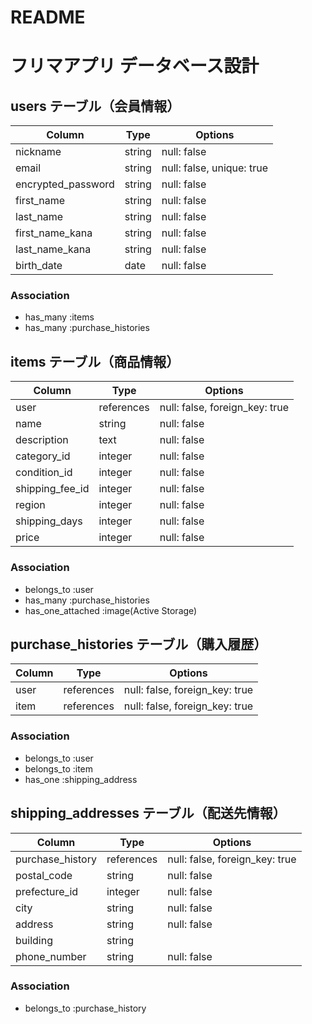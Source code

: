 # README


# フリマアプリ データベース設計

## users テーブル（会員情報）

| Column            | Type    | Options                   |
| ---------------   | ------- | ------------------------- |
| nickname          | string  | null: false               |
| email             | string  | null: false, unique: true |
| encrypted_password| string  | null: false               |
| first_name        | string  | null: false               |
| last_name         | string  | null: false               |
| first_name_kana   | string  | null: false               |
| last_name_kana    | string  | null: false               |
| birth_date        | date    | null: false               |

### Association
- has_many :items
- has_many :purchase_histories


## items テーブル（商品情報）

| Column           | Type       | Options                        |
| -------------    | ---------- | ------------------------------ |
| user             | references | null: false, foreign_key: true |
| name             | string     | null: false                    |
| description      | text       | null: false                    |
| category_id      | integer    | null: false                    |
| condition_id     | integer    | null: false                    |
| shipping_fee_id  | integer    | null: false                    |
| region           | integer    | null: false                    |
| shipping_days    | integer    | null: false                    |
| price            | integer    | null: false                    |

### Association
- belongs_to :user
- has_many :purchase_histories
- has_one_attached :image(Active Storage)



## purchase_histories テーブル（購入履歴）

| Column  | Type       | Options                        |
| ------- | ---------- | ------------------------------ |
| user    | references | null: false, foreign_key: true |
| item    | references | null: false, foreign_key: true |

### Association
- belongs_to :user
- belongs_to :item
- has_one :shipping_address



## shipping_addresses テーブル（配送先情報）

| Column          | Type       | Options                        |
| --------------- | ---------- | ------------------------------ |
| purchase_history| references | null: false, foreign_key: true |
| postal_code     | string     | null: false                    |
| prefecture_id   | integer    | null: false                    |
| city            | string     | null: false                    |
| address         | string     | null: false                    |
| building        | string     |                                |
| phone_number    | string     | null: false                    |

### Association
- belongs_to :purchase_history
